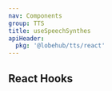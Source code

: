 ```yaml
---
nav: Components
group: TTS
title: useSpeechSynthes
apiHeader:
  pkg: '@lobehub/tts/react'
---
```


## React Hooks

<code src="./demos/index.tsx" nopadding></code>
